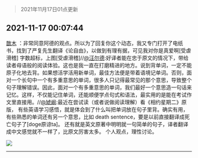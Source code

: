 > 2021年11月17日01点更新
<link rel="stylesheet" href="https://cdn.jsdelivr.net/gh/taotie6/sampleJSON@main/css/photo_show.css">
<meta name="referrer" content="no-referrer" />


 ## 2021-11-17 00:07:44 

 [㪚木](https://www.coolapk.com/feed/31522232?shareKey=NDhiMmY0MzE2M2MxNjE5M2UzMDc~) ：非常同意阿德的观点。所以为了回复你这个动态，我又专门打开了电纸书，找到了严复先生翻译《论自由》，以做到有理有据，可见我对你是真爱啊[受虐滑稽]
字数超标，上图[受虐滑稽]//<a class="feed-link-uname" href="/u/汪尔德">@汪尔德</a>:好译者能在忠于原文的情况下，带给读者母语般的阅读体验。这也是我一直在打磨精进的地方。说到背单词<!--break-->，一定不能原子化地去背。如果想活学活用新单词，最佳方法便是带着语境记单词。否则，面对一个长句中一个有多重意思的单词，很多人只记得最常见的那个意思，导致整个句子理解错误。因此，面对一个有多重意思的单词，我们最好一个意思造一句话来记忆。这样，不仅能记住单词，还能顺便学点句式和语法，最实用的是能在考试作文里直接用。//<a class="feed-link-uname" href="/u/虓阚">@虓阚</a>:最近在尝试读（或者说做阅读理解）看《相约星期二》原版，
有些英语学习感悟，就是体会到了什么叫把单词放在句子里背。确实有用，有些熟悉的单词还有另一个意思，比如 death sentence，要是以前直接翻译成死亡句子了[doge原谅ta]。
还有就是英文原著中明明就一句简单的句子，译者翻译成中文感觉就不一样了，比原文厉害太多。
个人观点，理性讨论。 

<div class="album">
<img class="img-item" src="http://image.coolapk.com/feed/2021/1117/00/1081091_ec24bf9f_8863_233@1080x2417.png" />
</div>

 ------- 

